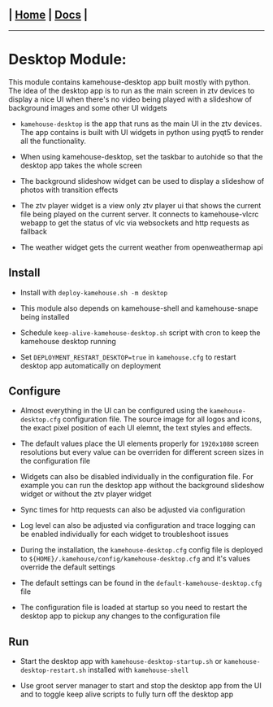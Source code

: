 | [Home](/README.md) | [Docs](/docs/README.md) |
---------------------------------------------------------------

*********************

# Desktop Module:

This module contains kamehouse-desktop app built mostly with python. The idea of the desktop app is to run as the main screen in ztv devices to display a nice UI when there's no video being played with a slideshow of background images and some other UI widgets

- `kamehouse-desktop` is the app that runs as the main UI in the ztv devices. The app contains is built with UI widgets in python using pyqt5 to render all the functionality.

- When using kamehouse-desktop, set the taskbar to autohide so that the desktop app takes the whole screen

- The background slideshow widget can be used to display a slideshow of photos with transition effects

- The ztv player widget is a view only ztv player ui that shows the current file being played on the current server. It connects to kamehouse-vlcrc webapp to get the status of vlc via websockets and http requests as fallback

- The weather widget gets the current weather from openweathermap api

## Install

- Install with `deploy-kamehouse.sh -m desktop`
- This module also depends on kamehouse-shell and kamehouse-snape being installed

- Schedule `keep-alive-kamehouse-desktop.sh` script with cron to keep the kamehouse desktop running

- Set `DEPLOYMENT_RESTART_DESKTOP=true` in `kamehouse.cfg` to restart desktop app automatically on deployment

## Configure

- Almost everything in the UI can be configured using the `kamehouse-desktop.cfg` configuration file. The source image for all logos and icons, the exact pixel position of each UI elemnt, the text styles and effects. 

- The default values place the UI elements properly for `1920x1080` screen resolutions but every value can be overriden for different screen sizes in the configuration file

- Widgets can also be disabled individually in the configuration file. For example you can run the desktop app without the background slideshow widget or without the ztv player widget

- Sync times for http requests can also be adjusted via configuration

- Log level can also be adjusted via configuration and trace logging can be enabled individually for each widget to troubleshoot issues

- During the installation, the `kamehouse-desktop.cfg` config file is deployed to `${HOME}/.kamehouse/config/kamehouse-desktop.cfg` and it's values override the default settings

- The default settings can be found in the `default-kamehouse-desktop.cfg` file

- The configuration file is loaded at startup so you need to restart the desktop app to pickup any changes to the configuration file

## Run

- Start the desktop app with `kamehouse-desktop-startup.sh` or `kamehouse-desktop-restart.sh` installed with `kamehouse-shell`

- Use groot server manager to start and stop the desktop app from the UI and to toggle keep alive scripts to fully turn off the desktop app
